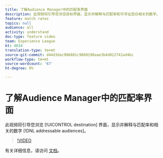 ```yaml
---
title: 了解Audience Manager中的匹配率界面
description: 此视频将引导您浏览目标界面，显示并解释与匹配率和可寻址受众相关的数字。
feature: match rates
topics: null
audience: all
activity: understand
doc-type: feature video
team: Experience League
kt: 4034
translation-type: tm+mt
source-git-commit: d44d3dac986881c9660190aae3b4d012741ad4bc
workflow-type: tm+mt
source-wordcount: '67'
ht-degree: 0%

---
```



# 了解Audience Manager中的匹配率界面

此视频将引导您浏览 [!UICONTROL destination] 界面，显示并解释与匹配率和相关的数字 [!DNL addressable audiences]。

>[!VIDEO](https://video.tv.adobe.com/v/29831/?quality=12)

有关详细信息，请访问 [文档](https://docs.adobe.com/help/en/audience-manager/user-guide/features/addressable-audiences.html)。
